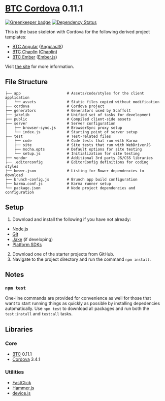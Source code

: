 # [BTC Cordova](http://jupl.github.io/btc/cordova/) 0.11.1

[![Greenkeeper badge](https://badges.greenkeeper.io/jupl/btc-cordova.svg)](https://greenkeeper.io/)
[![Dependency Status](https://gemnasium.com/jupl/btc-cordova.png)](https://gemnasium.com/jupl/btc-cordova)

This is the base skeleton with Cordova for the following derived project templates:
- [BTC Angular](https://github.com/jupl/btc-angular/tree/cordova) ([AngularJS](http://angularjs.org/))
- [BTC Chaplin](https://github.com/jupl/btc-chaplin/tree/cordova) ([Chaplin](http://chaplinjs.org/))
- [BTC Ember](https://github.com/jupl/btc-ember/tree/cordova) ([Ember.js](http://emberjs.com/))

Visit [the site](http://jupl.github.io/btc/cordova/) for more information.


## File Structure
    ├── app                     # Assets/code/styles for the client application
    │   └── assets              # Static files copied without modification
    ├── cordova                 # Cordova project
    ├── generators              # Generators used by Scaffolt
    ├── jakelib                 # Unified set of tasks for development
    ├── public                  # Compiled client-side assets
    ├── server                  # Server configuration
    │   ├── browser-sync.js     # BrowserSync proxy setup
    │   └── index.js            # Starting point of server setup
    ├── test                    # Test-related files
    │   ├── code                # Code tests that run with Karma
    │   ├── site                # Site tests that run with WebDriverJS
    │   ├── mocha.opts          # Default options for site testing
    │   └── setup.js            # Initialization for site testing
    ├── vendor                  # Additional 3rd party JS/CSS libraries
    ├── .editorconfig           # EditorConfig definitions for coding styles
    ├── bower.json              # Listing for Bower dependencies to download
    ├── brunch-config.js        # Brunch app build configuration
    ├── karma.conf.js           # Karma runner setup
    └── package.json            # Node project dependencies and configuration


## Setup
1. Download and install the following if you have not already:
  - [Node.js](http://nodejs.org/download/)
  - [Git](http://git-scm.com/downloads)
  - [Jake](https://github.com/mde/jake#installing-with-npm) (if developing)
  - [Platform SDKs](https://github.com/apache/cordova-cli#requirements)
2. Download one of the starter projects from GitHub.
3. Navigate to the project directory and run the command `npm install`.


## Notes

### `npm test`
One-line commands are provided for convenience as well for those that want to start running things as quickly as possible by installing depedencies automatically. Use `npm test` to download all packages and run both the `test:install` and `test:all` tasks.


## Libraries

### Core
- [BTC](https://github.com/jupl/btc) 0.11.1
- [Cordova](http://cordova.apache.org) 3.4.1

### Utilities
- [FastClick](https://github.com/ftlabs/fastclick)
- [Hammer.js](http://eightmedia.github.io/hammer.js/)
- [device.js](http://matthewhudson.me/projects/device.js/)
